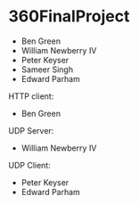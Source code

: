 360FinalProject
===============
* Ben Green
* William Newberry IV
* Peter Keyser
* Sameer Singh
* Edward Parham

HTTP client: 
* Ben Green

UDP Server:
* William Newberry IV

UDP Client:
* Peter Keyser
* Edward Parham
